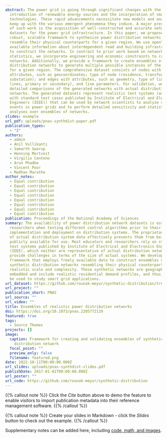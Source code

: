 ```yaml
---
abstract: The power grid is going through significant changes with the
  introduction of renewable energy sources and the incorporation of smart grid
  technologies. These rapid advancements necessitate new models and analyses to
  keep up with the various emergent phenomena they induce. A major prerequisite
  of such work is the acquisition of well-constructed and accurate network
  datasets for the power grid infrastructure. In this paper, we propose a
  robust, scalable framework to synthesize power distribution networks that
  resemble their physical counterparts for a given region. We use openly
  available information about interdependent road and building infrastructures
  to construct the networks. In contrast to prior work based on network
  statistics, we incorporate engineering and economic constraints to create the
  networks. Additionally, we provide a framework to create ensembles of power
  distribution networks to generate multiple possible instances of the network
  for a given region. The comprehensive dataset consists of nodes with
  attributes, such as geocoordinates; type of node (residence, transformer, or
  substation); and edges with attributes, such as geometry, type of line (feeder
  lines, primary or secondary), and line parameters. For validation, we provide
  detailed comparisons of the generated networks with actual distribution
  networks. The generated datasets represent realistic test systems (as compared
  with standard test cases published by Institute of Electrical and Electronics
  Engineers (IEEE)) that can be used by network scientists to analyze complex
  events in power grids and to perform detailed sensitivity and statistical
  analyses over ensembles of networks.
slides: example
url_pdf: uploads/pnas-synthdist-paper.pdf
publication_types:
  - "2"
authors:
  - admin
  - Anil Vullikanti
  - Samarth Swarup
  - Henning Mortveit
  - Virgilio Centeno
  - Arun Phadke
  - Vincent Poor
  - Madhav Marathe
author_notes:
  - Equal contribution
  - Equal contribution
  - Equal contribution
  - Equal contribution
  - Equal contribution
  - Equal contribution
  - Equal contribution
  - Equal contribution
publication: Proceedings of the National Academy of Sciences
summary: The availability of power distribution network datasets is essential to
  researchers when testing different control algorithms prior to their actual
  implementation and deployment on distribution systems. The proprietary nature
  of actual distribution system data effectively prevents them from being
  publicly available for use. Most educators and researchers rely on standard
  test systems published by Institute of Electrical and Electronics Engineers
  (IEEE), which neither are representative of actual distribution networks nor
  provide challenges in terms of the size of actual systems. We develop a
  framework that employs freely available data to construct ensembles of
  synthetic distribution networks resembling their physical counterparts with
  realistic scale and complexity. These synthetic networks are geographically
  embedded and include realistic residential demand profiles, and thus, they can
  be used to study smart grid applications.
url_dataset: https://github.com/rounak-meyur/synthetic-distribution/tree/master/output
url_project: ""
publication_short: PNAS
url_source: ""
url_video: ""
title: Ensembles of realistic power distribution networks
doi: https://doi.org/10.1073/pnas.2205772119
featured: true
tags:
  - Source Themes
projects: []
image:
  caption: Framework for creating and validating ensembles of synthetic
    distribution network
  focal_point: ""
  preview_only: false
  filename: featured.png
date: 2022-10-11T00:00:00.000Z
url_slides: uploads/pnas-synthdist-slides.pdf
publishDate: 2017-01-01T00:00:00.000Z
url_poster: ""
url_code: https://github.com/rounak-meyur/synthetic-distribution
---
```


{{% callout note %}}
Click the *Cite* button above to demo the feature to enable visitors to import publication metadata into their reference management software.
{{% /callout %}}

{{% callout note %}}
Create your slides in Markdown - click the *Slides* button to check out the example.
{{% /callout %}}

Supplementary notes can be added here, including [code, math, and images](https://wowchemy.com/docs/writing-markdown-latex/).

